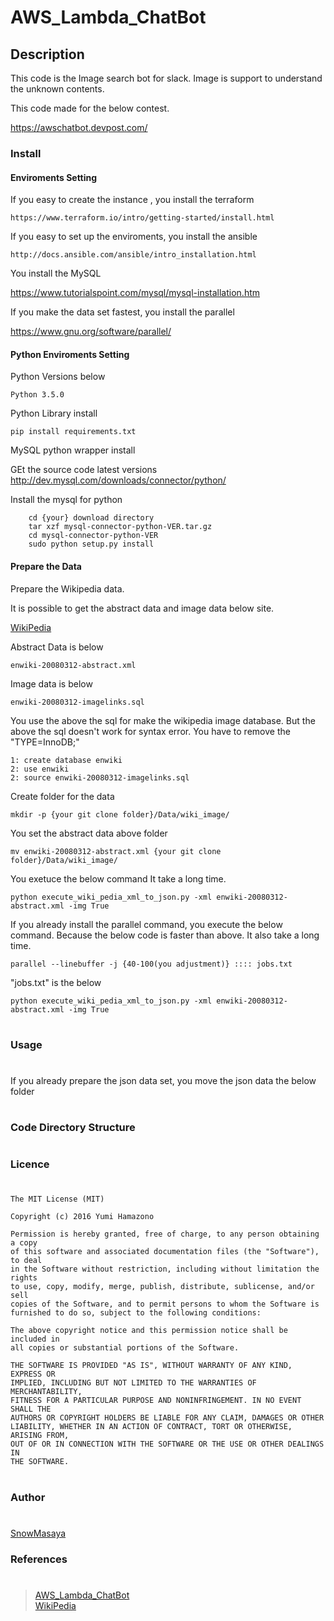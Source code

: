 AWS_Lambda_ChatBot
====

## Description

This code is the Image search bot for slack.
Image is support to understand the unknown contents.

This code made for the below contest.

https://awschatbot.devpost.com/

### Install

#### Enviroments Setting

If you easy to create the instance , you install the terraform

    https://www.terraform.io/intro/getting-started/install.html

If you easy to set up the enviroments, you install the ansible

    http://docs.ansible.com/ansible/intro_installation.html

You install the MySQL

   https://www.tutorialspoint.com/mysql/mysql-installation.htm

If you make the data set fastest, you install the parallel

   https://www.gnu.org/software/parallel/

#### Python Enviroments Setting

Python Versions below

```
Python 3.5.0
```


Python Library install

```
pip install requirements.txt
```

MySQL python wrapper install

GEt the source code latest versions
     http://dev.mysql.com/downloads/connector/python/

Install the mysql for python

```
    cd {your} download directory
    tar xzf mysql-connector-python-VER.tar.gz
    cd mysql-connector-python-VER
    sudo python setup.py install
```

#### Prepare the Data

Prepare the Wikipedia data.

It is possible to get the abstract data and image data below site.

[WikiPedia](https://archive.org/download/enwiki-20080312)<br>

Abstract Data is below

```
enwiki-20080312-abstract.xml
```

Image data is below

```
enwiki-20080312-imagelinks.sql
```

You use the above the sql for make the wikipedia image database.
But the above the sql doesn't work for syntax error.
You have to remove the "TYPE=InnoDB;"

```
1: create database enwiki
2: use enwiki
2: source enwiki-20080312-imagelinks.sql
```

Create folder for the data

```
mkdir -p {your git clone folder}/Data/wiki_image/
```

You set the abstract data above folder

```
mv enwiki-20080312-abstract.xml {your git clone folder}/Data/wiki_image/
```

You exetuce the below command
It take a long time.

```
python execute_wiki_pedia_xml_to_json.py -xml enwiki-20080312-abstract.xml -img True
```

If you already install the parallel command, you execute the below command.
Because the below code is faster than above.
It also take a long time.

```
parallel --linebuffer -j {40-100(you adjustment)} :::: jobs.txt
```

"jobs.txt" is the below

```
python execute_wiki_pedia_xml_to_json.py -xml enwiki-20080312-abstract.xml -img True
```

#
### Usage 
#

If you already prepare the json data set, you move the json data the below folder


#
### Code Directory Structure 
#

#
### Licence
#
```
The MIT License (MIT)

Copyright (c) 2016 Yumi Hamazono

Permission is hereby granted, free of charge, to any person obtaining a copy
of this software and associated documentation files (the "Software"), to deal
in the Software without restriction, including without limitation the rights
to use, copy, modify, merge, publish, distribute, sublicense, and/or sell
copies of the Software, and to permit persons to whom the Software is
furnished to do so, subject to the following conditions:

The above copyright notice and this permission notice shall be included in
all copies or substantial portions of the Software.

THE SOFTWARE IS PROVIDED "AS IS", WITHOUT WARRANTY OF ANY KIND, EXPRESS OR
IMPLIED, INCLUDING BUT NOT LIMITED TO THE WARRANTIES OF MERCHANTABILITY,
FITNESS FOR A PARTICULAR PURPOSE AND NONINFRINGEMENT. IN NO EVENT SHALL THE
AUTHORS OR COPYRIGHT HOLDERS BE LIABLE FOR ANY CLAIM, DAMAGES OR OTHER
LIABILITY, WHETHER IN AN ACTION OF CONTRACT, TORT OR OTHERWISE, ARISING FROM,
OUT OF OR IN CONNECTION WITH THE SOFTWARE OR THE USE OR OTHER DEALINGS IN
THE SOFTWARE.
```
#
### Author
#
[SnowMasaya](https://github.com/SnowMasaya)
### References 
#
>[AWS_Lambda_ChatBot](https://awschatbot.devpost.com/)<br>
>[WikiPedia](https://archive.org/download/enwiki-20080312)<br>
